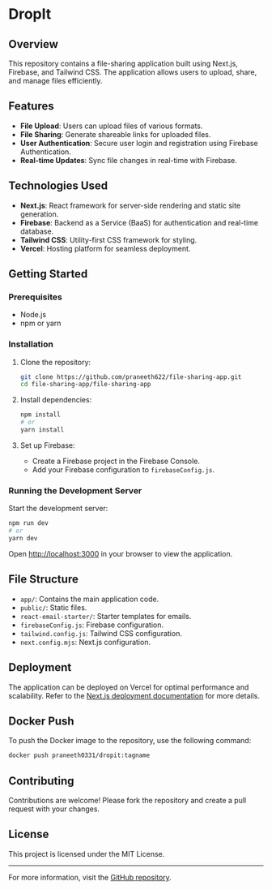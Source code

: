 # DropIt

## Overview

This repository contains a file-sharing application built using Next.js, Firebase, and Tailwind CSS. The application allows users to upload, share, and manage files efficiently.

## Features

- **File Upload**: Users can upload files of various formats.
- **File Sharing**: Generate shareable links for uploaded files.
- **User Authentication**: Secure user login and registration using Firebase Authentication.
- **Real-time Updates**: Sync file changes in real-time with Firebase.

## Technologies Used

- **Next.js**: React framework for server-side rendering and static site generation.
- **Firebase**: Backend as a Service (BaaS) for authentication and real-time database.
- **Tailwind CSS**: Utility-first CSS framework for styling.
- **Vercel**: Hosting platform for seamless deployment.

## Getting Started

### Prerequisites

- Node.js
- npm or yarn

### Installation

1. Clone the repository:
   ```bash
   git clone https://github.com/praneeth622/file-sharing-app.git
   cd file-sharing-app/file-sharing-app
   ```

2. Install dependencies:
   ```bash
   npm install
   # or
   yarn install
   ```

3. Set up Firebase:
   - Create a Firebase project in the Firebase Console.
   - Add your Firebase configuration to `firebaseConfig.js`.

### Running the Development Server

Start the development server:
```bash
npm run dev
# or
yarn dev
```
Open [http://localhost:3000](http://localhost:3000) in your browser to view the application.

## File Structure

- `app/`: Contains the main application code.
- `public/`: Static files.
- `react-email-starter/`: Starter templates for emails.
- `firebaseConfig.js`: Firebase configuration.
- `tailwind.config.js`: Tailwind CSS configuration.
- `next.config.mjs`: Next.js configuration.

## Deployment

The application can be deployed on Vercel for optimal performance and scalability. Refer to the [Next.js deployment documentation](https://nextjs.org/docs/deployment) for more details.

## Docker Push

To push the Docker image to the repository, use the following command:

```bash
docker push praneeth0331/dropit:tagname
```

## Contributing

Contributions are welcome! Please fork the repository and create a pull request with your changes.

## License

This project is licensed under the MIT License.

---

For more information, visit the [GitHub repository](https://github.com/praneeth622/file-sharing-app/tree/main/file-sharing-app).
